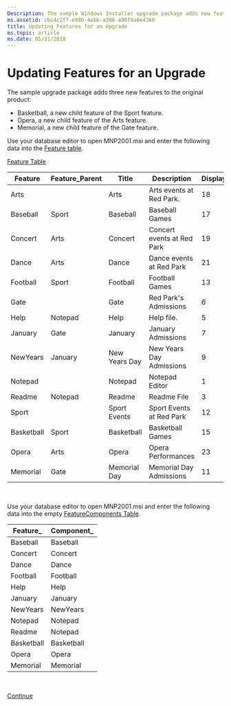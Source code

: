 ```yaml
---
Description: The sample Windows Installer upgrade package adds new features to the original product.
ms.assetid: cbc4c2ff-e08b-4ebb-a306-a80f9a6e4360
title: Updating Features for an Upgrade
ms.topic: article
ms.date: 05/31/2018
---
```


# Updating Features for an Upgrade

The sample upgrade package adds three new features to the original product:

-   Basketball, a new child feature of the Sport feature.
-   Opera, a new child feature of the Arts feature.
-   Memorial, a new child feature of the Gate feature.

Use your database editor to open MNP2001.msi and enter the following data into the [Feature table](feature-table.md).

[Feature Table](feature-table.md)



| Feature    | Feature\_Parent | Title         | Description                | Display | Level | Directory\_ | Attributes |
|------------|-----------------|---------------|----------------------------|---------|-------|-------------|------------|
| Arts       |                 | Arts          | Arts events at Red Park.   | 18      | 3     | NOTEPADDIR  | 0          |
| Baseball   | Sport           | Baseball      | Baseball Games             | 17      | 3     | SPORTDIR    | 32         |
| Concert    | Arts            | Concert       | Concert events at Red Park | 19      | 3     | ARTSDIR     | 2          |
| Dance      | Arts            | Dance         | Dance events at Red Park   | 21      | 3     | ARTSDIR     | 2          |
| Football   | Sport           | Football      | Football Games             | 13      | 3     | SPORTDIR    | 2          |
| Gate       |                 | Gate          | Red Park's Admissions      | 6       | 3     | NOTEPADDIR  | 0          |
| Help       | Notepad         | Help          | Help file.                 | 5       | 3     | NOTEPADDIR  | 1          |
| January    | Gate            | January       | January Admissions         | 7       | 3     | MONDIR      | 2          |
| NewYears   | January         | New Years Day | New Years Day Admissions   | 9       | 3     | HOLDIR      | 2          |
| Notepad    |                 | Notepad       | Notepad Editor             | 1       | 3     | NOTEPADDIR  | 0          |
| Readme     | Notepad         | Readme        | Readme File                | 3       | 3     | NOTEPADDIR  | 0          |
| Sport      |                 | Sport Events  | Sport Events at Red Park   | 12      | 3     | NOTEPADDIR  | 0          |
| Basketball | Sport           | Basketball    | Basketball Games           | 15      | 3     | SPORTDIR    | 2          |
| Opera      | Arts            | Opera         | Opera Performances         | 23      | 3     | ARTSDIR     | 2          |
| Memorial   | Gate            | Memorial Day  | Memorial Day Admissions    | 11      | 3     | HOLDIR      | 2          |



 

Use your database editor to open MNP2001.msi and enter the following data into the empty [FeatureComponents Table](featurecomponents-table.md).



| Feature\_  | Component\_ |
|------------|-------------|
| Baseball   | Baseball    |
| Concert    | Concert     |
| Dance      | Dance       |
| Football   | Football    |
| Help       | Help        |
| January    | January     |
| NewYears   | NewYears    |
| Notepad    | Notepad     |
| Readme     | Notepad     |
| Basketball | Basketball  |
| Opera      | Opera       |
| Memorial   | Memorial    |



 

[Continue](updating-shortcuts-for-an-upgrade.md)

 

 



